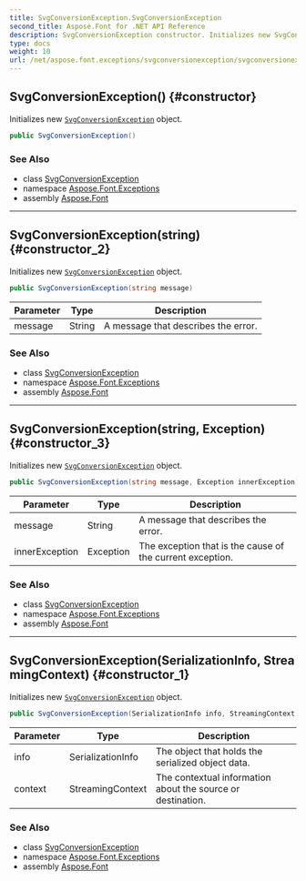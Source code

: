 ```yaml
---
title: SvgConversionException.SvgConversionException
second_title: Aspose.Font for .NET API Reference
description: SvgConversionException constructor. Initializes new SvgConversionException object
type: docs
weight: 10
url: /net/aspose.font.exceptions/svgconversionexception/svgconversionexception/
---
```

## SvgConversionException() {#constructor}

Initializes new [`SvgConversionException`](../) object.

```csharp
public SvgConversionException()
```

### See Also

* class [SvgConversionException](../)
* namespace [Aspose.Font.Exceptions](../../svgconversionexception/)
* assembly [Aspose.Font](../../../)

---

## SvgConversionException(string) {#constructor_2}

Initializes new [`SvgConversionException`](../) object.

```csharp
public SvgConversionException(string message)
```

| Parameter | Type | Description |
| --- | --- | --- |
| message | String | A message that describes the error. |

### See Also

* class [SvgConversionException](../)
* namespace [Aspose.Font.Exceptions](../../svgconversionexception/)
* assembly [Aspose.Font](../../../)

---

## SvgConversionException(string, Exception) {#constructor_3}

Initializes new [`SvgConversionException`](../) object.

```csharp
public SvgConversionException(string message, Exception innerException)
```

| Parameter | Type | Description |
| --- | --- | --- |
| message | String | A message that describes the error. |
| innerException | Exception | The exception that is the cause of the current exception. |

### See Also

* class [SvgConversionException](../)
* namespace [Aspose.Font.Exceptions](../../svgconversionexception/)
* assembly [Aspose.Font](../../../)

---

## SvgConversionException(SerializationInfo, StreamingContext) {#constructor_1}

Initializes new [`SvgConversionException`](../) object.

```csharp
public SvgConversionException(SerializationInfo info, StreamingContext context)
```

| Parameter | Type | Description |
| --- | --- | --- |
| info | SerializationInfo | The object that holds the serialized object data. |
| context | StreamingContext | The contextual information about the source or destination. |

### See Also

* class [SvgConversionException](../)
* namespace [Aspose.Font.Exceptions](../../svgconversionexception/)
* assembly [Aspose.Font](../../../)



